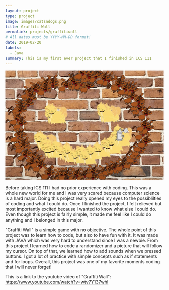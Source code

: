 ```yaml
---
layout: project
type: project
image: images/catsndogs.png
title: Graffiti Wall
permalink: projects/graffitiwall
# All dates must be YYYY-MM-DD format!
date: 2019-02-20
labels:
  - Java
summary: This is my first ever project that I finished in ICS 111
---
```


  <img class="ui image" src="../images/catsndogs.png">

Before taking ICS 111 I had no prior experience with coding. This was a whole new world for me and I was very scared because computer science is a hard major. Doing this project really opened my eyes to the possiblilties of coding and what I could do. Once I finished the project, I felt relieved but most importantly excited because I wanted to know what else I could do. Even though this project is fairly simple, it made me feel like I could do anything and I belonged in this major.

"Graffiti Wall" is a simple game with no objective. The whole point of this project was to learn how to code, but also to have fun with it. It was made with JAVA which was very hard to understand since I was a newbie. From this project I learned how to code a randomizer and a picture that will follow my cursor. On top of that, we learned how to add sounds when we pressed buttons. I got a lot of practice with simple concepts such as if statements and for loops. Overall, this project was one of my favorite moments coding that I will never forget!

This is a link to the youtube video of "Graffiti Wall": https://www.youtube.com/watch?v=wtv7Y137whI




